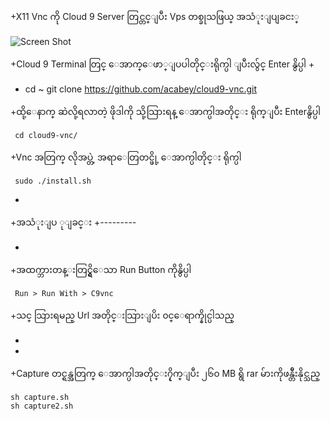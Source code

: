 
+X11 Vnc ကို Cloud 9 Server တြင္တင္ျပီး Vps တစ္ခုသဖြယ္ အသံုးျပျခငး္
 
 ![Screen Shot](screenshot.png)
 
 
+Cloud 9 Terminal တြင္ ေအာက္ေဖာ္ျပပါတိုင္းရိုက္ပါ ျပီးလွ်င္ Enter နွိပ္ပါ
+    
     
-    cd ~
     git clone https://github.com/acabey/cloud9-vnc.git
 
 

+ထို့ေနာက္ ဆဲလို့ရလာတဲ့ ဖိုဒါကို သို့သြားရန္ ေအာက္ပါအတိုင္း ရိုက္ျပီး Enterနွိပ္ပါ
 
     cd cloud9-vnc/
 

+Vnc အတြက္ လိုအပ္တဲ့ အရာေတြတင္ဖို့ ေအာက္ပါတိုင္း ရိုက္ပါ
 
     sudo ./install.sh
  
 
-
+အသံုးျပ ုျခင္း
+---------
 
-
+အထက္ဘားတန္းတြင္ရွိေသာ Run Button ကိုနွိပ္ပါ
 
     Run > Run With > C9vnc
     

+သင္ သြားရမည္ Url အတိုင္းသြားျပိး ၀င္ေရာက္နိုင္ပါသည္
 

-    
-
+Capture တင္ရန္အတြက္ ေအာက္ပါအတိုင္း၇ိုက္ျပီး ၂၆၀ MB ရွိ rar မ်ားကိုဖန္တိီးနိုင္သည္
 
    sh capture.sh 
    sh capture2.sh

